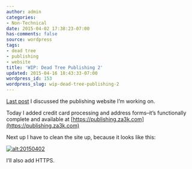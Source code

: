 ```yaml
---
author: admin
categories:
- Non-Technical
date: 2015-04-02 17:38:23-07:00
has-comments: false
source: wordpress
tags:
- dead tree
- publishing
- website
title: 'WIP: Dead Tree Publishing 2'
updated: 2015-04-16 18:43:33-07:00
wordpress_id: 153
wordpress_slug: wip-dead-tree-publishing-2
---
```

[Last post](https://blog.za3k.com/wip-dead-tree-publishing/ "WIP: Dead Tree Publishing") I discussed the publishing website I’m working on.

Today I added credit card processing and address forms–it’s functionally complete and available at [https://publishing.za3k.com](https://publishing.za3k.com)

Next up I have to clean the site up, because it looks like this:

[![alt:20150402](/wp-content/uploads/2015/04/20150402.jpg)](/wp-content/uploads/2015/04/20150402.jpg)

I’ll also add HTTPS.

